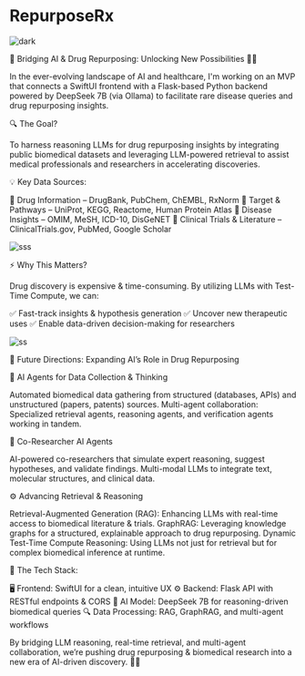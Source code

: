 # RepurposeRx

![dark](https://github.com/user-attachments/assets/e2c0f9d7-8f8d-4530-8f52-4f3c6c27400f)


🚀 Bridging AI & Drug Repurposing: Unlocking New Possibilities 🧬💊

In the ever-evolving landscape of AI and healthcare, I'm working on an MVP that connects a SwiftUI frontend with a Flask-based Python backend powered by DeepSeek 7B (via Ollama) to facilitate rare disease queries and drug repurposing insights.

🔍 The Goal?

To harness reasoning LLMs for drug repurposing insights by integrating public biomedical datasets and leveraging LLM-powered retrieval to assist medical professionals and researchers in accelerating discoveries.

💡 Key Data Sources:

📌 Drug Information – DrugBank, PubChem, ChEMBL, RxNorm
 📌 Target & Pathways – UniProt, KEGG, Reactome, Human Protein Atlas
 📌 Disease Insights – OMIM, MeSH, ICD-10, DisGeNET
 📌 Clinical Trials & Literature – ClinicalTrials.gov, PubMed, Google Scholar
 
![sss](https://github.com/user-attachments/assets/41145d27-e2ad-429f-816d-f0d0e300a892)

⚡ Why This Matters?

Drug discovery is expensive & time-consuming. By utilizing LLMs with Test-Time Compute, we can:

 ✅ Fast-track insights & hypothesis generation
 ✅ Uncover new therapeutic uses
 ✅ Enable data-driven decision-making for researchers
 
 ![ss](https://github.com/user-attachments/assets/a0ea28e1-0014-49be-bf7a-8451eb80c536)


🔭 Future Directions: Expanding AI’s Role in Drug Repurposing

🤖 AI Agents for Data Collection & Thinking

Automated biomedical data gathering from structured (databases, APIs) and unstructured (papers, patents) sources.
Multi-agent collaboration: Specialized retrieval agents, reasoning agents, and verification agents working in tandem.

🧠 Co-Researcher AI Agents

AI-powered co-researchers that simulate expert reasoning, suggest hypotheses, and validate findings.
Multi-modal LLMs to integrate text, molecular structures, and clinical data.

⚙️ Advancing Retrieval & Reasoning

Retrieval-Augmented Generation (RAG): Enhancing LLMs with real-time access to biomedical literature & trials.
GraphRAG: Leveraging knowledge graphs for a structured, explainable approach to drug repurposing.
Dynamic Test-Time Compute Reasoning: Using LLMs not just for retrieval but for complex biomedical inference at runtime.

🎯 The Tech Stack:

🖥️ Frontend: SwiftUI for a clean, intuitive UX
 ⚙️ Backend: Flask API with RESTful endpoints & CORS
 🧠 AI Model: DeepSeek 7B for reasoning-driven biomedical queries
 🔍 Data Processing: RAG, GraphRAG, and multi-agent workflows

By bridging LLM reasoning, real-time retrieval, and multi-agent collaboration, we’re pushing drug repurposing & biomedical research into a new era of AI-driven discovery. 🚀🔬
